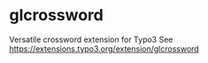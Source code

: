 # glcrossword
 Versatile crossword extension for Typo3
 See https://extensions.typo3.org/extension/glcrossword
